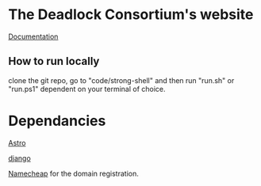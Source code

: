 # The Deadlock Consortium's website
[Documentation](https://github.com/TheDeadLockConsortium/Documentation)


## How to run locally
clone the git repo, go to "code/strong-shell" and then run "run.sh" or "run.ps1" dependent on your terminal of choice.

# Dependancies 

[Astro](https://github.com/withastro/astro)

[django](https://github.com/django/django)

[Namecheap](https://namecheap.com) for the domain registration.
